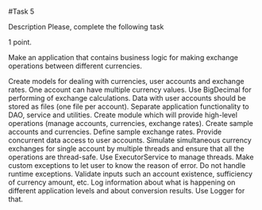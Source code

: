 #Task 5

Description
Please, complete the following task

1 point.

Make an application that contains business logic for making exchange operations between different currencies.

Create models for dealing with currencies, user accounts and exchange rates. One account can have multiple currency values. Use BigDecimal for performing of exchange calculations.
Data with user accounts should be stored as files (one file per account).
Separate application functionality to DAO, service and utilities.
Create module which will provide high-level operations (manage accounts, currencies, exchange rates).
Create sample accounts and currencies. Define sample exchange rates.
Provide concurrent data access to user accounts. Simulate simultaneous currency exchanges for single account by multiple threads and ensure that all the operations are thread-safe.
Use ExecutorService to manage threads.
Make custom exceptions to let user to know the reason of error. Do not handle runtime exceptions.
Validate inputs such an account existence, sufficiency of currency amount, etc.
Log information about what is happening on different application levels and about conversion results. Use Logger for that.